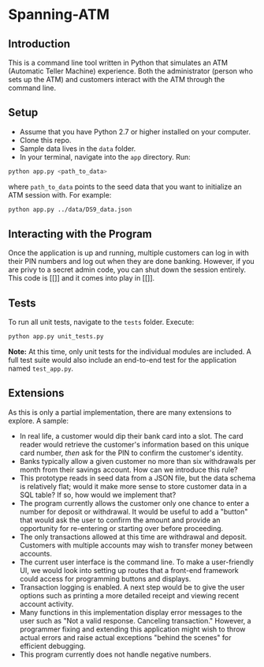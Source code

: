 # Spanning-ATM

## Introduction
This is a command line tool written in Python that simulates an
ATM (Automatic Teller Machine) experience. Both the administrator
(person who sets up the ATM) and customers interact with the ATM through
the command line.

## Setup
- Assume that you have Python 2.7 or higher installed on your computer.
- Clone this repo.
- Sample data lives in the `data` folder.
- In your terminal, navigate into the `app` directory. Run:
```sh
python app.py <path_to_data>
```
where `path_to_data` points to the seed data that you want to initialize an
ATM session with. For example:
```sh
python app.py ../data/DS9_data.json
```

## Interacting with the Program
Once the application is up and running, multiple customers can log in with
their PIN numbers and log out when they are done banking. However, if you are
privy to a secret admin code, you can shut down the session entirely. This
code is [[]] and it comes into play in [[]].

## Tests
To run all unit tests, navigate to the `tests` folder. Execute:
```python
python app.py unit_tests.py
```

**Note:** At this time, only unit tests for the individual modules are
included. A full test suite would also include an end-to-end test for
the application named `test_app.py`.

## Extensions
As this is only a partial implementation, there are many extensions to explore.
A sample:
- In real life, a customer would dip their bank card into a slot. The card
reader would retrieve the customer's information based on this unique card
number, *then* ask for the PIN to confirm the customer's identity.
- Banks typically allow a given customer no more than six withdrawals per month from their savings account. How can we introduce this rule?
- This prototype reads in seed data from a JSON file, but the data
schema is relatively flat; would it make more sense to store customer
data in a SQL table? If so, how would we implement that?
- The program currently allows the customer only one chance to enter a number for deposit or withdrawal. It would be useful to add a "button" that would ask the user to confirm the amount and provide an opportunity for re-entering or starting over before proceeding.
- The only transactions allowed at this time are withdrawal and deposit.
Customers with multiple accounts may wish to transfer money between accounts.
- The current user interface is the command line. To make a user-friendly UI, we would look into setting up routes that a front-end framework could access for programming buttons and displays.
- Transaction logging is enabled. A next step would be to give the user options
such as printing a more detailed receipt and viewing recent account activity.
- Many functions in this implementation display error messages to the user such as "Not a valid response. Canceling transaction." However,
a programmer fixing and extending this application might wish to throw actual errors and raise actual exceptions "behind the scenes" for efficient
debugging.
- This program currently does not handle negative numbers.
